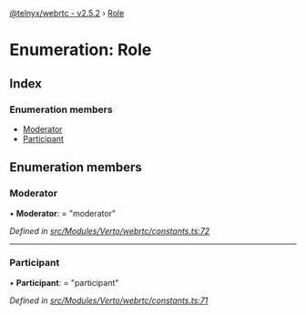 [@telnyx/webrtc - v2.5.2](../README.md) › [Role](role.md)

# Enumeration: Role

## Index

### Enumeration members

* [Moderator](role.md#moderator)
* [Participant](role.md#participant)

## Enumeration members

###  Moderator

• **Moderator**: = "moderator"

*Defined in [src/Modules/Verto/webrtc/constants.ts:72](https://github.com/team-telnyx/webrtc/blob/main/packages/js/src/Modules/Verto/webrtc/constants.ts#L72)*

___

###  Participant

• **Participant**: = "participant"

*Defined in [src/Modules/Verto/webrtc/constants.ts:71](https://github.com/team-telnyx/webrtc/blob/main/packages/js/src/Modules/Verto/webrtc/constants.ts#L71)*

